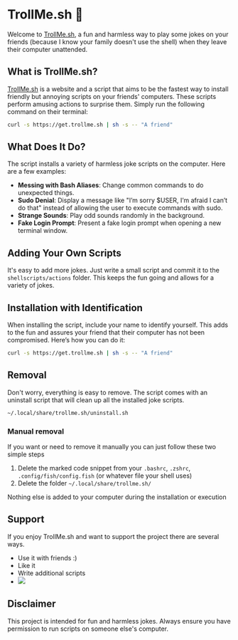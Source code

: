 # TrollMe.sh 🧌

Welcome to [TrollMe.sh](https://trollme.sh), a fun and harmless way to play some jokes on your friends (because I know your family doesn't use the shell) when they leave their computer unattended. 

## What is TrollMe.sh?

[TrollMe.sh](https://trollme.sh) is a website and a script that aims to be the fastest way to install friendly but annoying scripts on your friends' computers. These scripts perform amusing actions to surprise them. Simply run the following command on their terminal:

```sh
curl -s https://get.trollme.sh | sh -s -- "A friend"
```

## What Does It Do?

The script installs a variety of harmless joke scripts on the computer.
Here are a few examples:

- **Messing with Bash Aliases**: Change common commands to do unexpected things.
- **Sudo Denial**: Display a message like "I’m sorry $USER, I’m afraid I can’t do that" instead of allowing the user to execute commands with sudo.
- **Strange Sounds**: Play odd sounds randomly in the background.
- **Fake Login Prompt**: Present a fake login prompt when opening a new terminal window.

## Adding Your Own Scripts

It's easy to add more jokes. Just write a small script and commit it to the `shellscripts/actions` folder. This keeps the fun going and allows for a variety of jokes.

## Installation with Identification

When installing the script, include your name to identify yourself. This adds to the fun and assures your friend that their computer has not been compromised. Here’s how you can do it:

```sh
curl -s https://get.trollme.sh | sh -s -- "A friend"
```

## Removal

Don't worry, everything is easy to remove. The script comes with an uninstall script that will clean up all the installed joke scripts.

```sh
~/.local/share/trollme.sh/uninstall.sh
```

### Manual removal

If you want or need to remove it manually you can just follow these two simple steps

1. Delete the marked code snippet from your `.bashrc`, `.zshrc`, `.config/fish/config.fish` (or whatever file your shell uses)
2. Delete the folder `~/.local/share/trollme.sh/`

Nothing else is added to your computer during the installation or execution

## Support

If you enjoy TrollMe.sh and want to support the project there are several ways.

* Use it with friends :)
* Like it
* Write additional scripts
* <a href="https://www.buymeacoffee.com/bottiger"><img src="https://img.buymeacoffee.com/button-api/?text=Buy me a coffee&emoji=&slug=bottiger&button_colour=FFDD00&font_colour=000000&font_family=Cookie&outline_colour=000000&coffee_colour=ffffff"></a>

## Disclaimer

This project is intended for fun and harmless jokes. Always ensure you have permission to run scripts on someone else's computer.